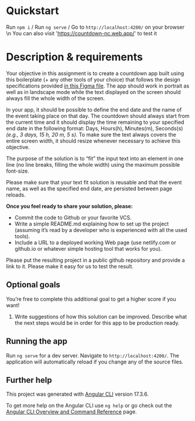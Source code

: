# Quickstart
Run `npm i` /
Run `ng serve` /
Go to `http://localhost:4200/` on your browser
\n
You can also visit 'https://countdown-nc.web.app/' to test it

# Description & requirements

Your objective in this assignment is to create a countdown app built using this boilerplate (+ any other tools of your choice) that follows the design specifications provided [in this Figma file](https://www.figma.com/file/UPEugUz5jM9IzIkWft2Y9m/NC-challenge). The app should work in portrait as well as in landscape mode while the text displayed on the screen should always fill the whole width of the screen.

In your app, it should be possible to define the end date and the name of the event taking place on that day. The countdown should always start from the current time and it should display the time remaining to your specified end date in the following format: Days, Hours(h), Minutes(m), Seconds(s) *(e.g., 3 days, 15 h, 20 m, 5 s)*. To make sure the text always covers the entire screen width, it should resize whenever necessary to achieve this objective.

The purpose of the solution is to “fit” the input text into an element in one line (no line breaks, filling the whole width) using the maximum possible font-size.

Please make sure that your text fit solution is reusable and that the event name, as well as the specified end date, are persisted between page reloads.

**Once you feel ready to share your solution, please:**

- Commit the code to Github or your favorite VCS.
- Write a simple README.md explaining how to set up the project (assuming it’s read by a developer who is experienced with all the used tools).
- Include a URL to a deployed working Web page (use netlify.com or github.io or whatever simple hosting tool that works for you).

Please put the resulting project in a public github repository and provide a link to it. Please make it easy for us to test the result.

## Optional goals

You’re free to complete this additional goal to get a higher score if you want!

1. Write suggestions of how this solution can be improved. Describe what the next steps would be in order for this app to be production ready. 

## Running the app

Run `ng serve` for a dev server. Navigate to `http://localhost:4200/`. The application will automatically reload if you change any of the source files. 

## Further help

This project was generated with [Angular CLI](https://github.com/angular/angular-cli) version 17.3.6.

To get more help on the Angular CLI use `ng help` or go check out the [Angular CLI Overview and Command Reference](https://angular.io/cli) page.
